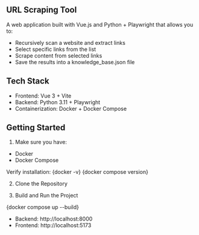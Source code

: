 ## URL Scraping Tool

A web application built with Vue.js and Python + Playwright that allows you to:
- Recursively scan a website and extract links
- Select specific links from the list
- Scrape content from selected links
- Save the results into a knowledge_base.json file

## Tech Stack
- Frontend: Vue 3 + Vite
- Backend: Python 3.11 + Playwright
- Containerization: Docker + Docker Compose

## Getting Started
1. Make sure you have:
- Docker
- Docker Compose

Verify installation:
{docker -v}
{docker compose version}

2. Clone the Repository

3. Build and Run the Project

{docker compose up --build}

- Backend: http://localhost:8000
- Frontend: http://localhost:5173
